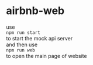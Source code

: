 # airbnb-web
use  
`npm run start`  
to start the mock api server  
and then use  
`npm run web`  
to open the main page of website  